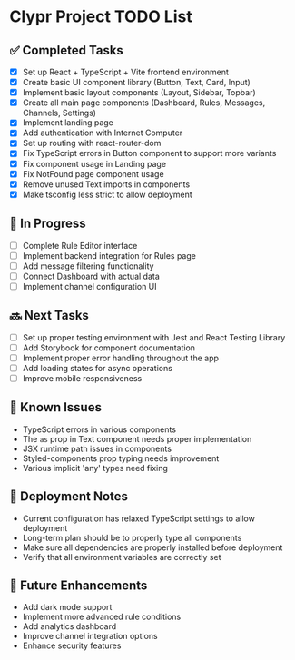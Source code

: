# Clypr Project TODO List

## ✅ Completed Tasks
- [x] Set up React + TypeScript + Vite frontend environment
- [x] Create basic UI component library (Button, Text, Card, Input)
- [x] Implement basic layout components (Layout, Sidebar, Topbar)
- [x] Create all main page components (Dashboard, Rules, Messages, Channels, Settings)
- [x] Implement landing page
- [x] Add authentication with Internet Computer
- [x] Set up routing with react-router-dom
- [x] Fix TypeScript errors in Button component to support more variants
- [x] Fix component usage in Landing page 
- [x] Fix NotFound page component usage
- [x] Remove unused Text imports in components
- [x] Make tsconfig less strict to allow deployment

## 🚧 In Progress
- [ ] Complete Rule Editor interface
- [ ] Implement backend integration for Rules page
- [ ] Add message filtering functionality
- [ ] Connect Dashboard with actual data
- [ ] Implement channel configuration UI

## 🔜 Next Tasks
- [ ] Set up proper testing environment with Jest and React Testing Library
- [ ] Add Storybook for component documentation
- [ ] Implement proper error handling throughout the app
- [ ] Add loading states for async operations
- [ ] Improve mobile responsiveness

## 🐞 Known Issues
- TypeScript errors in various components
- The `as` prop in Text component needs proper implementation
- JSX runtime path issues in components
- Styled-components prop typing needs improvement
- Various implicit 'any' types need fixing

## 📝 Deployment Notes
- Current configuration has relaxed TypeScript settings to allow deployment
- Long-term plan should be to properly type all components
- Make sure all dependencies are properly installed before deployment
- Verify that all environment variables are correctly set

## 🚀 Future Enhancements
- Add dark mode support
- Implement more advanced rule conditions
- Add analytics dashboard
- Improve channel integration options
- Enhance security features
